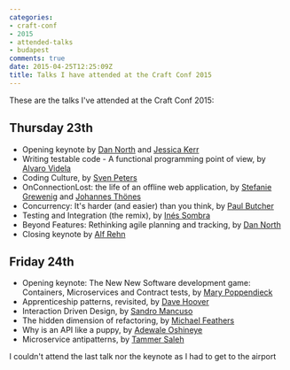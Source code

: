 ```yaml
---
categories:
- craft-conf
- 2015
- attended-talks
- budapest
comments: true
date: 2015-04-25T12:25:09Z
title: Talks I have attended at the Craft Conf 2015
---
```


These are the talks I've attended at the Craft Conf 2015:

## Thursday 23th

  * Opening keynote by [Dan North][tastapod] and [Jessica Kerr][jessitron]
  * Writing testable code - A functional programming point of view, by [Alvaro Videla][old_sound]
  * Coding Culture, by [Sven Peters][svenpet]
  * OnConnectionLost: the life of an offline web application, by [Stefanie Grewenig][stefanie] and [Johannes Thönes][johannes]
  * Concurrency: It's harder (and easier) than you think, by [Paul Butcher][paulrabutcher]
  * Testing and Integration (the remix), by [Inés Sombra][randommood]
  * Beyond Features: Rethinking agile planning and tracking, by [Dan North][tastapod]
  * Closing keynote by [Alf Rehn][alfrehn]

## Friday 24th

  * Opening keynote: The New New Software development game: Containers, Microservices and Contract tests, by [Mary Poppendieck][mpoppendieck]
  * Apprenticeship patterns, revisited, by [Dave Hoover][davehoover]
  * Interaction Driven Design, by [Sandro Mancuso][sandromancuso]
  * The hidden dimension of refactoring, by [Michael Feathers][mfeathers]
  * Why is an API like a puppy, by [Adewale Oshineye][ade_oshineye]
  * Microservice antipatterns, by [Tammer Saleh][tsaleh]

I couldn't attend the last talk nor the keynote as I had to get to the airport

[tastapod]: http://twitter.com/@tastapod
[jessitron]: http://twitter.com/@jessitron
[old_sound]: http://twitter.com/@old_sound
[svenpet]: http://twitter.com/@svenpet
[stefanie]: http://twitter.com/@sgrewenig
[johannes]: http://twitter.com/@jthoenes
[randommood]: http://twitter.com/@randommood
[alfrehn]: http://twitter.com/@alfrehn
[mpoppendieck]: http://twitter.com/@mpoppendieck
[davehoover]: http://twitter.com/@davehoover
[sandromancuso]: http://twitter.com/@sandromancuso
[mfeathers]: http://twitter.com/@mfeathers
[ade_oshineye]: http://twitter.com/@ade_oshineye
[tsaleh]: http://twitter.com/@tsaleh
[paulrabutcher]: http://twitter.com/@paulrabutcher


